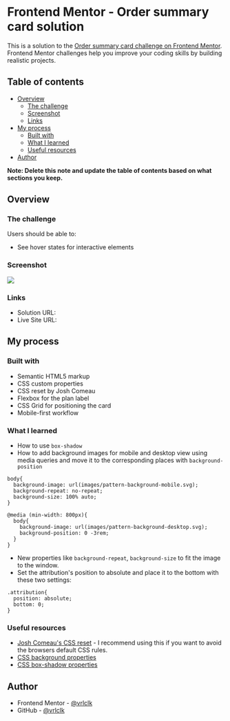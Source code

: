 # Frontend Mentor - Order summary card solution

This is a solution to the [Order summary card challenge on Frontend Mentor](https://www.frontendmentor.io/challenges/order-summary-component-QlPmajDUj). Frontend Mentor challenges help you improve your coding skills by building realistic projects. 

## Table of contents

- [Overview](#overview)
  - [The challenge](#the-challenge)
  - [Screenshot](#screenshot)
  - [Links](#links)
- [My process](#my-process)
  - [Built with](#built-with)
  - [What I learned](#what-i-learned)
  - [Useful resources](#useful-resources)
- [Author](#author)

**Note: Delete this note and update the table of contents based on what sections you keep.**

## Overview

### The challenge

Users should be able to:

- See hover states for interactive elements

### Screenshot

![](https://kappa.lol/AFa74)

### Links

- Solution URL: [](https://your-solution-url.com)
- Live Site URL: [](https://order-summary-by-vrlclk.netlify.app/)

## My process

### Built with

- Semantic HTML5 markup
- CSS custom properties
- CSS reset by Josh Comeau
- Flexbox for the plan label
- CSS Grid for positioning the card
- Mobile-first workflow

### What I learned

- How to use ``box-shadow``
- How to add background images for mobile and desktop view using media queries and move it to the corresponding places with ``background-position``
```
body{
  background-image: url(images/pattern-background-mobile.svg);
  background-repeat: no-repeat;
  background-size: 100% auto;
}

@media (min-width: 800px){
  body{
    background-image: url(images/pattern-background-desktop.svg);
    background-position: 0 -3rem;
  }
}
```
- New properties like ``background-repeat``, ``background-size`` to fit the image to the window.
- Set the attribution's position to absolute and place it to the bottom with these two settings:
```
.attribution{
  position: absolute;
  bottom: 0;
}
```

### Useful resources

- [Josh Comeau's CSS reset](https://www.joshwcomeau.com/css/custom-css-reset/) - I recommend using this if you want to avoid the browsers default CSS rules.
- [CSS background properties](https://developer.mozilla.org/en-US/docs/Web/CSS/background#constituent_properties)
- [CSS box-shadow properties](https://developer.mozilla.org/en-US/docs/Web/CSS/border-radius)

## Author

- Frontend Mentor - [@vrlclk](https://www.frontendmentor.io/profile/vrlclk)
- GitHub - [@vrlclk](https://www.github.com/vrlclk)